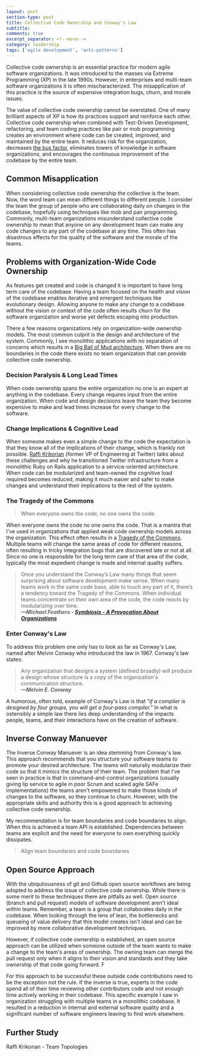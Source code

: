 ```yaml
---
layout: post
section-type: post
title: Collective Code Ownership and Conway's Law
subtitle: 
comments: true
excerpt_separator: <!--more-->
category: leadership
tags: ['agile development', 'anti-patterns']
---
```


Collective code ownership is an essential practice for modern agile software organizations. It was introduced to the masses via Extreme Programming (XP) in the late 1990s. However, in enterprises and multi-team software organizations it is often mischaracterized. The misapplication of this practice is the source of expensive integration bugs, churn, and morale issues. 
<!-- more -->

The value of collective code ownership cannot be overstated. One of many brilliant aspects of XP is how its practices support and reinforce each other. Collective code ownership when combined with Test-Driven Development, refactoring, and team coding practices like pair or mob programming creates an environment where code can be created, improved, and maintained by the entire team. It reduces risk for the organization, decreases [the bus factor](https://en.wikipedia.org/wiki/Bus_factor), eliminates towers of knowledge in software organizations, and encourages the continuous improvement of the codebase by the entire team.  

## Common Misapplication

When considering collective code ownership the collective is the team. Now, the word team can mean different things to different people. I consider the team the group of people who are collaborating daily on changes in the codebase, hopefully using techniques like mob and pair programming. Commonly, multi-team organizations misunderstand collective code ownership to mean that anyone on any development team can make any code changes to any part of the codebase at any time. This often has disastrous effects for the quality of the software and the morale of the teams. 

## Problems with Organization-Wide Code Ownership
As features get created and code is changed it is important to have long term care of the codebase. Having a team focused on the health and vision of the codebase enables iterative and emergent techniques like evolutionary design. Allowing anyone to make any change to a codebase without the vision or context of the code often results churn for the software organization and worse yet defects escaping into production.

There a few reasons organizations rely on organization-wide ownership models. The most common culprit is the design and architecture of the system. Commonly, I see monolithic applications with no separation of concerns which results in a [Big Ball of Mud architecture](https://en.wikipedia.org/wiki/Big_ball_of_mud). When there are no boundaries in the code there exists no team organization that can provide collective code ownership. 

### Decision Paralysis & Long Lead Times
When code ownership spans the entire organization no one is an expert at anything in the codebase. Every change requires input from the entire organization. When code and design decisions leave the team they become expensive to make and lead times increase for every change to the software. 

### Change Implications & Cognitive Load
When someone makes even a simple change to the code the expectation is that they know all of the implications of their change, which is frankly not possible. [Raffi Krikorian](https://twitter.com/raffi) (former VP of Engineering at Twitter) talks about these challenges and why he transitioned Twitter infrastructure from a monolithic Ruby on Rails application to a service-oriented architecture. When code can be modularized and team-owned the cognitive load required becomes reduced, making it much easier and safer to make changes and understand their implications to the rest of the system. 

### The Tragedy of the Commons 

> When everyone owns the code, no one owns the code.

When everyone owns the code no one owns the code. That is a mantra that I've used in organizations that applied weak code ownership models across the organization. This effect often results in a [Tragedy of the Commons](https://en.wikipedia.org/wiki/Tragedy_of_the_commons). Multiple teams will change the same areas of code for different reasons, often resulting in tricky integration bugs that are discovered late or not at all. Since no one is responsible for the long term care of that area of the code, typically the most expedient change is made and internal quality suffers. 


> Once you understand the Conway’s Law many things that seem surprising about software development make sense. When many teams work in the same code base, able to touch any part of it, there’s a tendency toward the Tragedy of the Commons. When individual teams concentrate on their own area of the code, the code reacts by modularizing over time.   
> _**&mdash;Michael Feathers - [Symbiosis - A Provocation About Organizations](https://www.r7krecon.com/provocation)**_ 

### Enter Conway's Law
To address this problem one only has to look as far as Conway's Law, named after Melvin Conway who introduced the law in 1967. Conway's law states:
> Any organization that designs a system (defined broadly) will produce a design whose structure is a copy of the organization's communication structure.  
> _**&mdash;Melvin E. Conway**_

A humorous, often told, example of Conway's Law is that _"if a complier is designed by four groups, you will get a four-pass compiler."_ In what is ostensibly a simple law there lies deep understanding of the impacts people, teams, and their interactions have on the creation of software. 

## Inverse Conway Manuever
The Inverse Conway Manuever is an idea stemming from Conway's law. This approach recommends that you structure your software teams to promote your desired architecture. The teams will naturally modularize their code so that it mimics the structure of their team. The problem that I've seen in practice is that in command-and-control organizations (usually giving lip service to agile in poor Scrum and scaled agile SAFe implementations) the teams aren't empowered to make those kinds of changes to the software, so they continue to churn. However, with the appropriate skills and authority this is a good approach to achieving collective code ownership. 

My recommendation is for team boundaries and code boundaries to align. When this is achieved a team API is established. Dependencies between teams are explicit and the need for everyone to own everything quickly dissipates. 

> Align team boundaries and code boundaries

## Open Source Approach
With the ubiqutiousness of git and Github open source workflows are being adopted to address the issue of collective code ownership. While there is some merit to these techniques there are pitfalls as well. Open source (branch and pull request) models of software development aren't ideal within teams. Remember, a team is a group that collaborates daily in the codebase. When looking through the lens of lean, the bottlenecks and queueing of value delivery that this model creates isn't ideal and can be improved by more collaborative development techniques. 

However, if collective code ownership is established, an open source approach can be utilized when someone outside of the team wants to make a change to the team's areas of ownership. The owning team can merge the pull request only when it aligns to their vision and standards and they take ownership of that code going forward. F

For this approach to be successful these outside code contributions need to be the exception not the rule. If the inverse is true, experts in the code spend all of their time reviewing other contributors code and not enough time actively working in their codebase. This specific example I saw in organization struggling with multiple teams in a monolithic codebase. It resulted in a reduction in internal and external software quality and a significant number of software engineers leaving to find work elsewhere. 
## Further Study

Raffi Krikorian - 
Team Topologies

